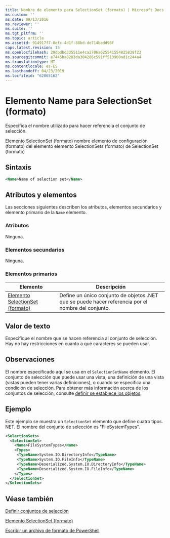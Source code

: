 ```yaml
---
title: Nombre de elemento para SelectionSet (formato) | Microsoft Docs
ms.custom: ''
ms.date: 09/13/2016
ms.reviewer: ''
ms.suite: ''
ms.tgt_pltfrm: ''
ms.topic: article
ms.assetid: 914917f7-0efc-4d1f-88bd-de714bedd98f
caps.latest.revision: 15
ms.openlocfilehash: 29dbdbd335511e4ca2706a625541554825838f23
ms.sourcegitcommit: e7445ba8203da304286c591ff513900ad1c244a4
ms.translationtype: MT
ms.contentlocale: es-ES
ms.lasthandoff: 04/23/2019
ms.locfileid: "62065162"
---
```

# <a name="name-element-for-selectionset-format"></a>Elemento Name para SelectionSet (formato)

Especifica el nombre utilizado para hacer referencia el conjunto de selección.

Elemento SelectionSet (formato) nombre elemento de configuración (formato) del elemento elemento SelectionSets (formato) de SelectionSet (formato)

## <a name="syntax"></a>Sintaxis

```xml
<Name>Name of selection set</Name>
```

## <a name="attributes-and-elements"></a>Atributos y elementos

Las secciones siguientes describen los atributos, elementos secundarios y elemento primario de la `Name` elemento.

### <a name="attributes"></a>Atributos

Ninguna.

### <a name="child-elements"></a>Elementos secundarios

Ninguna.

### <a name="parent-elements"></a>Elementos primarios

|Elemento|Descripción|
|-------------|-----------------|
|[Elemento SelectionSet (formato)](./selectionset-element-format.md)|Define un único conjunto de objetos .NET que se puede hacer referencia por el nombre del conjunto.|

## <a name="text-value"></a>Valor de texto

Especifique el nombre que se hacen referencia al conjunto de selección. Hay no hay restricciones en cuanto a qué caracteres se pueden usar.

## <a name="remarks"></a>Observaciones

El nombre especificado aquí se usa en el `SelectionSetName` elemento. El conjunto de selección que puede usar una vista, una definición de una vista (vistas pueden tener varias definiciones), o cuando se especifica una condición de selección. Para obtener más información acerca de los conjuntos de selección, consulte [definir se establece los objetos](./defining-selection-sets.md).

## <a name="example"></a>Ejemplo

Este ejemplo se muestra un `SelectionSet` elemento que define cuatro tipos. NET. El nombre del conjunto de selección es "FileSystemTypes".

```xml
<SelectionSets>
  <SelectionSet>
    <Name>FileSystemTypes</Name>
    <Types>
     <TypeName>System.IO.DirectoryInfo</TypeName>
     <TypeName>System.IO.FileInfo</TypeName>
     <TypeName>Deserialized.System.IO.DirectoryInfo</TypeName>
     <TypeName>Deserialized.System.IO.FileInfo</TypeName>
    </Types>
  </SelectionSet>
</SelectionSets>
```

## <a name="see-also"></a>Véase también

[Definir conjuntos de selección](./defining-selection-sets.md)

[Elemento SelectionSet (formato)](./selectionset-element-format.md)

[Escribir un archivo de formato de PowerShell](./writing-a-powershell-formatting-file.md)
